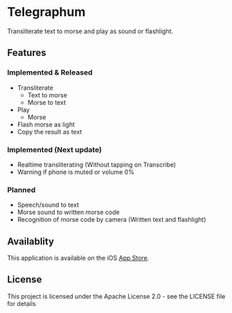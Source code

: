 # Telegraphum
Transliterate text to morse and play as sound or flashlight.

## Features
### Implemented & Released
* Transliterate
  * Text to morse
  * Morse to text
* Play
  * Morse
* Flash morse as light
* Copy the result as text
### Implemented (Next update)
* Realtime transliterating (Without tapping on Transcribe)
* Warning if phone is muted or volume 0%
### Planned
* Speech/sound to text
* Morse sound to written morse code
* Recognition of morse code by camera (Written text and flashlight)


## Availablity
This application is available on the iOS [App Store](app2.it/telegraphum).

## License
This project is licensed under the Apache License 2.0 - see the LICENSE file for details
